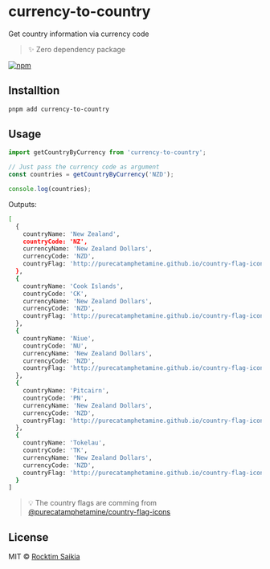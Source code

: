 # currency-to-country

Get country information via currency code

> :sparkles: Zero dependency package

[![npm](https://img.shields.io/npm/v/currency-to-country?color=bright)](https://npmjs.com/package/currency-to-country)

## Installtion

```sh
pnpm add currency-to-country
```

## Usage

```javascript
import getCountryByCurrency from 'currency-to-country';

// Just pass the currency code as argument
const countries = getCountryByCurrency('NZD');

console.log(countries);
```

Outputs:

```sh
[
  {
    countryName: 'New Zealand',
    countryCode: 'NZ',
    currencyName: 'New Zealand Dollars',
    currencyCode: 'NZD',
    countryFlag: 'http://purecatamphetamine.github.io/country-flag-icons/3x2/NZ.svg'
  },
  {
    countryName: 'Cook Islands',
    countryCode: 'CK',
    currencyName: 'New Zealand Dollars',
    currencyCode: 'NZD',
    countryFlag: 'http://purecatamphetamine.github.io/country-flag-icons/3x2/CK.svg'
  },
  {
    countryName: 'Niue',
    countryCode: 'NU',
    currencyName: 'New Zealand Dollars',
    currencyCode: 'NZD',
    countryFlag: 'http://purecatamphetamine.github.io/country-flag-icons/3x2/NU.svg'
  },
  {
    countryName: 'Pitcairn',
    countryCode: 'PN',
    currencyName: 'New Zealand Dollars',
    currencyCode: 'NZD',
    countryFlag: 'http://purecatamphetamine.github.io/country-flag-icons/3x2/PN.svg'
  },
  {
    countryName: 'Tokelau',
    countryCode: 'TK',
    currencyName: 'New Zealand Dollars',
    currencyCode: 'NZD',
    countryFlag: 'http://purecatamphetamine.github.io/country-flag-icons/3x2/TK.svg'
  }
]
```

> :bulb: The country flags are comming from [@purecatamphetamine/country-flag-icons](https://github.com/purecatamphetamine/country-flag-icons)

## License

MIT &copy; [Rocktim Saikia](https://rocktimsaikia.dev)
